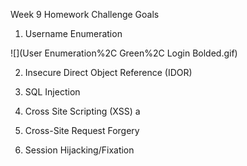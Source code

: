 Week 9 Homework
Challenge Goals

1. Username Enumeration

![](User Enumeration%2C Green%2C Login Bolded.gif)

2. Insecure Direct Object Reference (IDOR)

3. SQL Injection

4. Cross Site Scripting (XSS)
a
5. Cross-Site Request Forgery

6. Session Hijacking/Fixation
